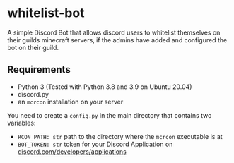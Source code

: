 # whitelist-bot
A simple Discord Bot that allows discord users to whitelist themselves on their guilds minecraft servers, if the admins have added and configured the bot on their guild.

## Requirements
- Python 3 (Tested with Python 3.8 and 3.9 on Ubuntu 20.04)
- discord.py
- an `mcrcon` installation on your server

You need to create a `config.py` in the main directory that contains two variables:
- `RCON_PATH: str` path to the directory where the `mcrcon` executable is at
- `BOT_TOKEN: str` token for your Discord Application on [discord.com/developers/applications](https://discord.com/developers/applications)
